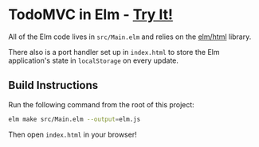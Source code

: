 # TodoMVC in Elm - [Try It!](https://evancz.github.io/elm-todomvc)

All of the Elm code lives in `src/Main.elm` and relies on the [elm/html][html] library.

[html]: https://package.elm-lang.org/packages/elm/html/latest

There also is a port handler set up in `index.html` to store the Elm application's state in `localStorage` on every update.


## Build Instructions

Run the following command from the root of this project:

```bash
elm make src/Main.elm --output=elm.js
```

Then open `index.html` in your browser!
